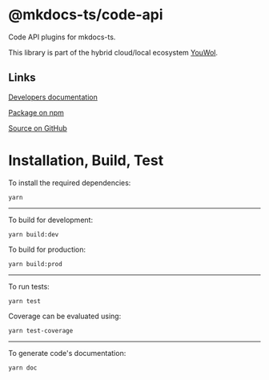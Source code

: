 # @mkdocs-ts/code-api

Code API plugins for mkdocs-ts.

This library is part of the hybrid cloud/local ecosystem
[YouWol](https://platform.youwol.com/apps/@youwol/platform/latest).

## Links

<!-- no user guide provided -->

[Developers documentation](https://platform.youwol.com/apps/@youwol/cdn-explorer/latest?package=@mkdocs-ts/code-api&tab=doc)

[Package on npm](https://www.npmjs.com/package/@mkdocs-ts/code-api)

[Source on GitHub](https://github.com/mkdocs-ts/code-api)

# Installation, Build, Test

To install the required dependencies:

```shell
yarn
```

---

To build for development:

```shell
yarn build:dev
```

To build for production:

```shell
yarn build:prod
```

---

<!-- no specific test configuration documented -->

To run tests:

```shell
yarn test
```

Coverage can be evaluated using:

```shell
yarn test-coverage
```

---

To generate code's documentation:

```shell
yarn doc
```
